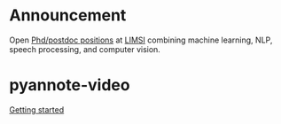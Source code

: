 # Announcement
Open [Phd/postdoc positions](https://mycore.core-cloud.net/public.php?service=files&t=2b5f5a79d24ac81c3b3c371fcd80734b) at [LIMSI](https://www.limsi.fr/en/) combining machine learning, NLP, speech processing, and computer vision. 


# pyannote-video

[Getting started](http://nbviewer.ipython.org/github/pyannote/pyannote-video/blob/master/doc/getting_started.ipynb)
